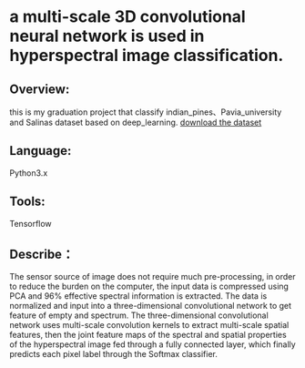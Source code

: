 # a multi-scale 3D convolutional neural network is used in hyperspectral image classification. 
## Overview: 
this is my graduation project that classify indian_pines、Pavia_university and Salinas dataset based on deep_learning.
[download the dataset](http://www.ehu.eus/ccwintco/index.php/Hyperspectral_Remote_Sensing_Scenes)
## Language:
Python3.x
## Tools:
Tensorflow
## Describe：
The sensor source of image does not require much pre-processing, in order to reduce the burden on the computer, the input data is compressed using PCA and 96% effective spectral information is extracted. The data is normalized and input into a three-dimensional convolutional network to get feature of empty and spectrum. The three-dimensional convolutional network uses multi-scale convolution kernels to extract multi-scale spatial features, then the joint feature maps of the spectral and spatial properties of the hyperspectral image fed through a fully connected layer, which finally predicts each pixel label through the Softmax classifier.
